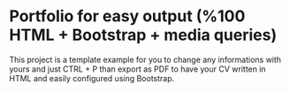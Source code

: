 # Portfolio for easy output (%100 HTML + Bootstrap + media queries)

This project is a template example for you to change any informations with yours and just CTRL + P than export as PDF to have your CV written in HTML and easily configured using Bootstrap.